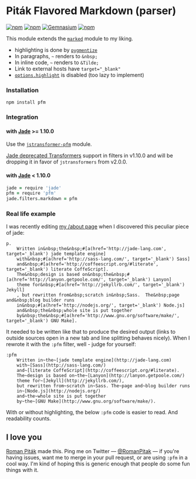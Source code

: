 # Piták Flavored Markdown (parser) #

[![npm](https://img.shields.io/npm/v/pfm.svg)](https://www.npmjs.com/package/pfm)
[![npm](https://img.shields.io/npm/dt/pfm.svg)](https://www.npmjs.com/package/pfm)
[![Gemnasium](https://img.shields.io/gemnasium/romanpitak/pfm.svg)](https://www.npmjs.com/package/pfm)
[![npm](https://img.shields.io/npm/l/pfm.svg)](https://www.npmjs.com/package/pfm)

This module extends the [`marked`](https://www.npmjs.com/package/marked) module to my liking.

- highlighting is done by [`pygmentize`](http://pygments.org)
- In paragraphs, `~` renders to `&nbsp;`
- In inline code, `~` renders to `&Tilde;`
- Link to external hosts have `target="_blank"`
- [`options.highlight`](https://github.com/chjj/marked#highlight) is disabled (too lazy to implement)

### Installation ###

    npm install pfm

### Integration ###

#### with [Jade](http://jade-lang.com) >= 1.10.0 #####

Use the [`jstransformer-pfm`](https://www.npmjs.com/package/jstransformer-pfm) module.

[Jade deprecated Transformers](http://jade-lang.com/history/#1-10-0-2015-05-25) support in filters in v1.10.0
and will be dropping it in favor of `jstransformers` from v2.0.0.

#### with [Jade](http://jade-lang.com) < 1.10.0 ####

```coffeescript
jade = require 'jade'
pfm = require 'pfm'
jade.filters.markdown = pfm
```

### Real life example ###

I was recently editing [my /about page](http://pitak.net/about) when I discovered this peculiar piece of jade:

```jade
p.
    Written in&nbsp;the&nbsp;#[a(href='http://jade-lang.com', target='_blank') jade template engine]
    with&nbsp;#[a(href='http://sass-lang.com/', target='_blank') Sass]
    and&nbsp;#[a(href='http://coffeescript.org/#literate', target='_blank') literate CoffeScript].
    The&nbsp;design is based on&nbsp;the&nbsp;#[a(href='http://lanyon.getpoole.com/', target='_blank') Lanyon]
    theme for&nbsp;#[a(href='http://jekyllrb.com/', target='_blank') Jekyll]
    , but rewritten from&nbsp;scratch in&nbsp;Sass.  The&nbsp;page and&nbsp;blog builder runs
    in&nbsp;#[a(href='http://nodejs.org/', target='_blank') Node.js]
    and&nbsp;the&nbsp;whole site is put together
    by&nbsp;the&nbsp;#[a(href='http://www.gnu.org/software/make/', target='_blank') GNU Make].
```

It needed to be written like that to produce the desired output (links to outside sources open in a new tab and line splitting behaves nicely). When I rewrote it with the `:pfm` filter, well - judge for yourself:

```jade
:pfm
    Written in~the~[jade template engine](http://jade-lang.com)
    with~[Sass](http://sass-lang.com/)
    and~[literate CoffeScript](http://coffeescript.org/#literate).
    The~design is based on~the~[Lanyon](http://lanyon.getpoole.com/)
    theme for~[Jekyll](http://jekyllrb.com/),
    but rewritten from~scratch in~Sass. The~page and~blog builder runs
    in~[Node.js](http://nodejs.org/)
    and~the~whole site is put together
    by~the~[GNU Make](http://www.gnu.org/software/make/).
```

With or without highlighting, the below `:pfm` code is easier to read. And readability counts.


## I love you

[Roman Piták](http://pitak.net) made this. Ping me on Twitter —
[@RomanPitak](https://twitter.com/RomanPitak) — if you're having issues, want me to
merge in your pull request, or are using `:pfm` in a cool way. I'm kind of hoping
this is generic enough that people do some fun things with it.

